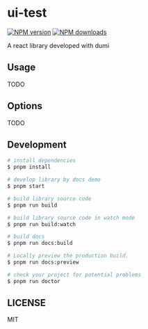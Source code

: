 # ui-test

[![NPM version](https://img.shields.io/npm/v/ui-test.svg?style=flat)](https://npmjs.org/package/ui-test)
[![NPM downloads](http://img.shields.io/npm/dm/ui-test.svg?style=flat)](https://npmjs.org/package/ui-test)

A react library developed with dumi

## Usage

TODO

## Options

TODO

## Development

```bash
# install dependencies
$ pnpm install

# develop library by docs demo
$ pnpm start

# build library source code
$ pnpm run build

# build library source code in watch mode
$ pnpm run build:watch

# build docs
$ pnpm run docs:build

# Locally preview the production build.
$ pnpm run docs:preview

# check your project for potential problems
$ pnpm run doctor
```

## LICENSE

MIT
